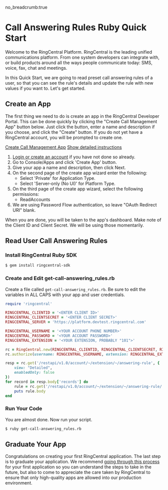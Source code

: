 no_breadcrumb:true

# Call Answering Rules Ruby Quick Start

Welcome to the RingCentral Platform. RingCentral is the leading unified communications platform. From one system developers can integrate with, or build products around all the ways people communicate today: SMS, voice, fax, chat and meetings.

In this Quick Start, we are going to read preset call answering rules of a user, so that you can see the rule's details and update the rule with new values if you want to. Let's get started.

## Create an App

The first thing we need to do is create an app in the RingCentral Developer Portal. This can be done quickly by clicking the "Create Call Management App" button below. Just click the button, enter a name and description if you choose, and click the "Create" button. If you do not yet have a RingCentral account, you will be prompted to create one.

<a target="_new" href="https://developer.ringcentral.com/new-app?name=Call+Management+Quick+Start+App&desc=A+simple+app+to+demo+call+answering+rules+on+RingCentral&public=false&type=ServerOther&carriers=7710,7310,3420&permissions=ReadAccounts&redirectUri=" class="btn btn-primary">Create Call Management App</a>
<a class="btn-link btn-collapse" data-toggle="collapse" href="#create-app-instructions" role="button" aria-expanded="false" aria-controls="create-app-instructions">Show detailed instructions</a>

<div class="collapse" id="create-app-instructions">
<ol>
<li><a href="https://developer.ringcentral.com/login.html#/">Login or create an account</a> if you have not done so already.</li>
<li>Go to Console/Apps and click 'Create App' button.</li>
<li>Give your app a name and description, then click Next.</li>
<li>On the second page of the create app wizard enter the following:
  <ul>
  <li>Select 'Private' for Application Type.</li>
  <li>Select 'Server-only (No UI)' for Platform Type.</li>
  </ul>
  </li>
<li>On the third page of the create app wizard, select the following permissions:
  <ul>
    <li>ReadAccounts</li>
  </ul>
</li>
<li>We are using Password Flow authentication, so leave "OAuth Redirect URI" blank.</li>
</ol>
</div>

When you are done, you will be taken to the app's dashboard. Make note of the Client ID and Client Secret. We will be using those momentarily.

## Read User Call Answering Rules

### Install RingCentral Ruby SDK

```bash
$ gem install ringcentral-sdk
```

### Create and Edit get-call-answering_rules.rb

Create a file called `get-call-answering_rules.rb`. Be sure to edit the variables in ALL CAPS with your app and user credentials.

```ruby
require 'ringcentral'

RINGCENTRAL_CLIENTID = '<ENTER CLIENT ID>'
RINGCENTRAL_CLIENTSECRET = '<ENTER CLIENT SECRET>'
RINGCENTRAL_SERVER = 'https://platform.devtest.ringcentral.com'

RINGCENTRAL_USERNAME = '<YOUR ACCOUNT PHONE NUMBER>'
RINGCENTRAL_PASSWORD = '<YOUR ACCOUNT PASSWORD>'
RINGCENTRAL_EXTENSION = '<YOUR EXTENSION, PROBABLY "101">'

rc = RingCentral.new(RINGCENTRAL_CLIENTID, RINGCENTRAL_CLIENTSECRET, RINGCENTRAL_SERVER)
rc.authorize(username: RINGCENTRAL_USERNAME, extension: RINGCENTRAL_EXTENSION, password: RINGCENTRAL_PASSWORD)

resp = rc.get('/restapi/v1.0/account/~/extension/~/answering-rule', {
    view: "Detailed",
    enabledOnly: false
})
for record in resp.body['records'] do
    rule = rc.get('/restapi/v1.0/account/~/extension/~/answering-rule/' + record['id'])
    puts rule.body
end
```

### Run Your Code

You are almost done. Now run your script.

```bash
$ ruby get-call-answering_rules.rb
```

## Graduate Your App

Congratulations on creating your first RingCentral application. The last step is to graduate your application. We recommend [going through this process](../../../basics/production) for your first application so you can understand the steps to take in the future, but also to come to appreciate the care taken by RingCentral to ensure that only high-quality apps are allowed into our production environment.
